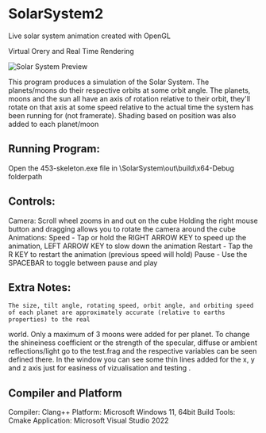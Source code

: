 # SolarSystem2
Live solar system animation created with OpenGL

Virtual Orery and Real Time Rendering

![Solar System Preview](https://github.com/juandiegovil/SolarSystem2/assets/66028457/5c30b213-c374-42e3-8774-3987fad06fa1)


This program produces a simulation of the Solar System. The planets/moons do their respective orbits at some orbit angle. The planets, moons and the sun all have an axis of rotation relative to their orbit, they'll rotate on that axis at some speed relative to the actual time the system has been running for (not framerate). Shading based on position was also added to each planet/moon

## Running Program:
Open the 453-skeleton.exe file in \SolarSystem\out\build\x64-Debug folderpath

## Controls:
Camera:
	Scroll wheel zooms in and out on the cube
	Holding the right mouse button and dragging allows you to rotate the camera around the cube
Animations:
	Speed - Tap or hold the RIGHT ARROW KEY to speed up the animation, LEFT ARROW KEY to slow down the animation
	Restart - Tap the R KEY to restart the animation (previous speed will hold)
	Pause - Use the SPACEBAR to toggle between pause and play

## Extra Notes:
	The size, tilt angle, rotating speed, orbit angle, and orbiting speed of each planet are approximately accurate (relative to earths properties) to the real     
   world. Only a maximum of 3 moons were added for per planet.
	To change the shineiness coefficient or the strength of the specular, diffuse or ambient reflections/light go to the test.frag and the respective variables can 
   be seen defined there.
	In the window you can see some thin lines added for the x, y and z axis just for easiness of vizualisation and testing .


## Compiler and Platform
Compiler: Clang++
Platform: Microsoft Windows 11, 64bit
Build Tools: Cmake
Application: Microsoft Visual Studio 2022
